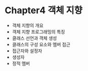 # Chapter4 객체 지향
  - 객체 지향의 개요
  - 객체 지향 프로그래밍의 특징
  - 클래스 선언과 객체 생성
  - 클래스의 구성 요소와 멤버 접근
  - 접근자와 설정자
  - 생성자
  - 정적 멤버
